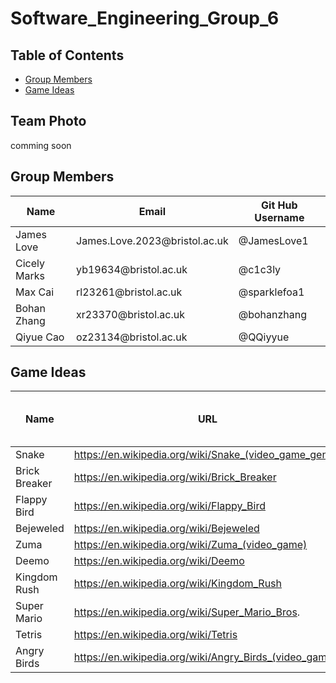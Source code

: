 # Software_Engineering_Group_6

## Table of Contents  
- [Group Members](#group-members)
- [Game Ideas](#game-ideas)

## Team Photo
comming soon 

## Group Members
<table>
    <thead>
        <th>Name</th>
        <th>Email</th>
        <th>Git Hub Username</th>
    </thead>
    <tr>
        <td>James Love</td>
        <td>James.Love.2023@bristol.ac.uk</td>
        <td>@JamesLove1</td>
    </tr>
    <tr>
        <td>Cicely Marks</td>
        <td>yb19634@bristol.ac.uk</td>
        <td>@c1c3ly</td>
    </tr>
    <tr>
        <td>Max Cai</td>
        <td>rl23261@bristol.ac.uk</td>
        <td>@sparklefoa1</td>
    </tr>
    <tr>
        <td>Bohan Zhang</td>
        <td>xr23370@bristol.ac.uk</td>
        <td>@bohanzhang</td>
    </tr>
    <tr>
        <td>Qiyue Cao</td>
        <td>oz23134@bristol.ac.uk</td>
        <td>@QQiyyue</td>
    </tr>
</table>



## Game Ideas
| Name | URL | Sutibility / Intrest / Ranking|
| -------- | -------- | -------- |
| Snake| https://en.wikipedia.org/wiki/Snake_(video_game_genre)   |
| Brick Breaker| https://en.wikipedia.org/wiki/Brick_Breaker   |
| Flappy Bird| https://en.wikipedia.org/wiki/Flappy_Bird  |
| Bejeweled| https://en.wikipedia.org/wiki/Bejeweled  |
| Zuma| https://en.wikipedia.org/wiki/Zuma_(video_game)  |
| Deemo| https://en.wikipedia.org/wiki/Deemo  |
| Kingdom Rush| https://en.wikipedia.org/wiki/Kingdom_Rush  |
| Super Mario| https://en.wikipedia.org/wiki/Super_Mario_Bros.  |
| Tetris| https://en.wikipedia.org/wiki/Tetris  |
| Angry Birds| https://en.wikipedia.org/wiki/Angry_Birds_(video_game)  |